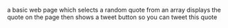 a basic web page which selects a random quote from an array
displays the quote on the page then shows a tweet button so you can tweet this quote
